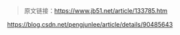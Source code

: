 > 原文链接：<https://www.jb51.net/article/133785.htm>

https://blog.csdn.net/pengjunlee/article/details/90485643